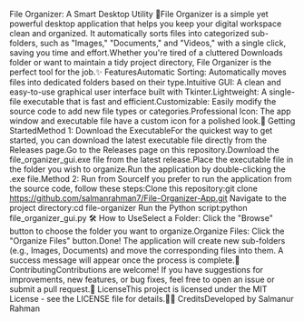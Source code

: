 File Organizer: A Smart Desktop Utility 🧹File Organizer is a simple yet powerful desktop application that helps you keep your digital workspace clean and organized. It automatically sorts files into categorized sub-folders, such as "Images," "Documents," and "Videos," with a single click, saving you time and effort.Whether you're tired of a cluttered Downloads folder or want to maintain a tidy project directory, File Organizer is the perfect tool for the job.✨ FeaturesAutomatic Sorting: Automatically moves files into dedicated folders based on their type.Intuitive GUI: A clean and easy-to-use graphical user interface built with Tkinter.Lightweight: A single-file executable that is fast and efficient.Customizable: Easily modify the source code to add new file types or categories.Professional Icon: The app window and executable file have a custom icon for a polished look.🚀 Getting StartedMethod 1: Download the ExecutableFor the quickest way to get started, you can download the latest executable file directly from the Releases page.Go to the Releases page on this repository.Download the file_organizer_gui.exe file from the latest release.Place the executable file in the folder you wish to organize.Run the application by double-clicking the .exe file.Method 2: Run from SourceIf you prefer to run the application from the source code, follow these steps:Clone this repository:git clone https://github.com/salmanrahman7/File-Organizer-App.git
Navigate to the project directory:cd file-organizer
Run the Python script:python file_organizer_gui.py
🛠️ How to UseSelect a Folder: Click the "Browse" button to choose the folder you want to organize.Organize Files: Click the "Organize Files" button.Done! The application will create new sub-folders (e.g., Images, Documents) and move the corresponding files into them. A success message will appear once the process is complete.🤝 ContributingContributions are welcome! If you have suggestions for improvements, new features, or bug fixes, feel free to open an issue or submit a pull request.📝 LicenseThis project is licensed under the MIT License - see the LICENSE file for details.👨‍💻 CreditsDeveloped by Salmanur Rahman